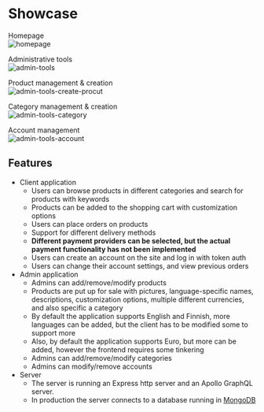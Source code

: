 # Showcase

Homepage  
![homepage](https://user-images.githubusercontent.com/42767842/157247782-1f8a36c1-1b61-43ed-914a-3752f200b2fa.png)

Administrative tools  
![admin-tools](https://user-images.githubusercontent.com/42767842/157247711-bffdfada-6124-4976-b921-93deac1b20eb.png)

Product management & creation  
![admin-tools-create-procut](https://user-images.githubusercontent.com/42767842/157247739-5a96c153-eb8d-4fb8-809f-57d7b43f000d.png)

Category management & creation  
![admin-tools-category](https://user-images.githubusercontent.com/42767842/157247736-7d703641-a625-46b3-808a-ba6d721066fa.png)

Account management  
![admin-tools-account](https://user-images.githubusercontent.com/42767842/157247722-bcc6ed19-2155-4338-bc45-190d9d21dd6d.png)

## Features

- Client application
  - Users can browse products in different categories and search for products
    with keywords
  - Products can be added to the shopping cart with customization options
  - Users can place orders on products
  - Support for different delivery methods
  - **Different payment providers can be selected, but the actual payment
    functionality has not been implemented**
  - Users can create an account on the site and log in with token auth
  - Users can change their account settings, and view previous orders
- Admin application
  - Admins can add/remove/modify products
  - Products are put up for sale with pictures, language-specific names,
    descriptions, customization options, multiple different currencies, and also
    specific a category
  - By default the application supports English and Finnish, more languages can
    be added, but the client has to be modified some to support more
  - Also, by default the application supports Euro, but more can be added,
    however the frontend requires some tinkering
  - Admins can add/remove/modify categories
  - Admins can modify/remove accounts
- Server
  - The server is running an Express http server and an Apollo GraphQL server.
  - In production the server connects to a database running in
    [MongoDB](https://www.mongodb.com/)
